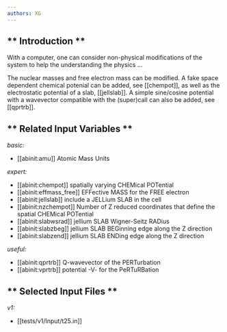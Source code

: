 ```yaml
---
authors: XG
---
```


## ** Introduction **

With a computer, one can consider non-physical modifications of the system to
help the understanding the physics ...

The nuclear masses and free electron mass can be modified. A fake space
dependent chemical potenial can be added, see [[chempot]], as well as the
electrostatic potential of a slab, [[jellslab]]. A simple sine/cosine
potential with a wavevector compatible with the (super)call can also be added,
see [[qprtrb]].



## ** Related Input Variables **

*basic:*

- [[abinit:amu]]  Atomic Mass Units
 
*expert:*

- [[abinit:chempot]]  spatially varying CHEMical POTential
- [[abinit:effmass_free]]  EFFective MASS for the FREE electron
- [[abinit:jellslab]]  include a JELLium SLAB in the cell
- [[abinit:nzchempot]]  Number of Z reduced coordinates that define the spatial CHEMical POTential
- [[abinit:slabwsrad]]  jellium SLAB Wigner-Seitz RADius
- [[abinit:slabzbeg]]  jellium SLAB BEGinning edge along the Z direction
- [[abinit:slabzend]]  jellium SLAB ENDing edge along the Z direction
 
*useful:*

- [[abinit:qprtrb]]  Q-wavevector of the PERTurbation
- [[abinit:vprtrb]]  potential -V- for the PeRTuRBation
 

## ** Selected Input Files **

*v1:*

- [[tests/v1/Input/t25.in]]
 

